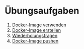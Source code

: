 # Übungsaufgaben

1. [Docker-Image verwenden](_01-image-verwendung.md)
2. [Docker-Image erstellen](_02-image-erstellung.md)
3. [Wiederholungsfragen](_03-wiederholungsfragen.md)
4. [Docker-Image pushen](_04_image-pushen.md)
